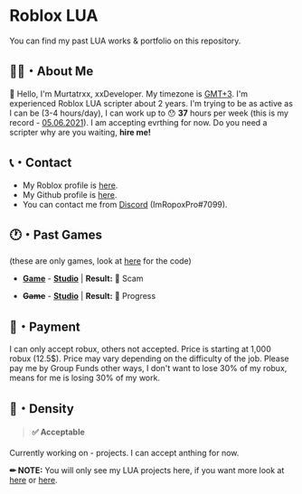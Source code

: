 <strong><h1>Roblox LUA</h1></strong>
You can find my past LUA works & portfolio on this repository. 

<h2><strong>🙍‍♂️・About Me</strong></h2>

👋 Hello, I'm Murtatrxx, xxDeveloper. My timezone is <a href="https://24timezones.com/time-zone/gmt+3">GMT+3</a>. I'm experienced Roblox LUA scripter about 2 years. I'm trying to be as active as I can be (3-4 hours/day), I can work up to 😯 <strong>37</strong> hours per week (this is my record - <a href="https://calendar.google.com/calendar/u/0/r/week/2021/5/6?pli=1">05.06.2021</a>). I am accepting evrthing for now. Do you need a scripter why are you waiting, <strong>hire me!</strong>

<h2><strong>📞・Contact</strong></h2>

* My Roblox profile is <a href="https://web.roblox.com/users/1369550999/profile">here</a>.
* My Github profile is <a href="https://github.com/heynaberuy">here</a>.
* You can contact me from <a href="https://discord.com/app">Discord</a> (ImRopoxPro#7099).

<h2><strong>🕐・Past Games</strong></h2>

(these are only games, look at <a href="https://github.com/heynaberuy/roblox-projects/tree/main/LUA">here</a> for the code)

* <strong><a href="https://web.roblox.com/games/5825834765/Beta-Stelar-Piece?">Game</a></strong> - <strong><a href="https://discord.gg/cgZCCEQXcz">Studio</a></strong>
| <strong>Result:</strong> 💸 Scam

* <strong><del>Game</del></strong> - <strong><a href="https://discord.gg/g425E3G3Z3">Studio</a></strong>
| <strong>Result:</strong> 🔧 Progress

<h2><strong>💸・Payment</strong></h2>
I can only accept robux, others not accepted. Price is starting at 1,000 robux (12.5$). Price may vary depending on the difficulty of the job. Please pay me by Group Funds other ways, I don't want to lose 30% of my robux, means for me is losing 30% of my work.

<h2><strong>🥽・Density</strong></h2>

> <strong><h4>✅ Acceptable</h4></strong>

Currently working on - projects. I can accept anthing for now.

<strong>✏ NOTE:</strong> You will only see my LUA projects here, if you want more look at <a href="https://github.com/heynaberuy/visualbot">here</a> or <a href="https://github.com/heynaberuy/djs-bot">here</a>.
